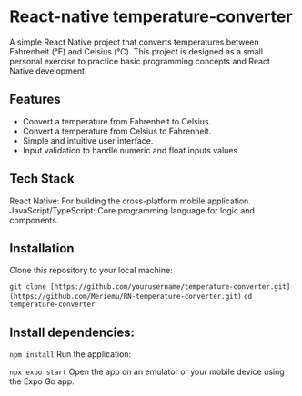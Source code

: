# React-native temperature-converter
 
A simple React Native project that converts temperatures between Fahrenheit (°F) and Celsius (°C). This project is designed as a small personal exercise to practice basic programming concepts and React Native development.

## Features
* Convert a temperature from Fahrenheit to Celsius.
* Convert a temperature from Celsius to Fahrenheit.
* Simple and intuitive user interface.
* Input validation to handle numeric and float inputs values.

## Tech Stack
React Native: For building the cross-platform mobile application.
JavaScript/TypeScript: Core programming language for logic and components.

## Installation
Clone this repository to your local machine:
 
`git clone [https://github.com/yourusername/temperature-converter.git](https://github.com/Meriemu/RN-temperature-converter.git)`
`cd temperature-converter`

## Install dependencies:
`npm install`
Run the application:
 
`npx expo start`
Open the app on an emulator or your mobile device using the Expo Go app.
